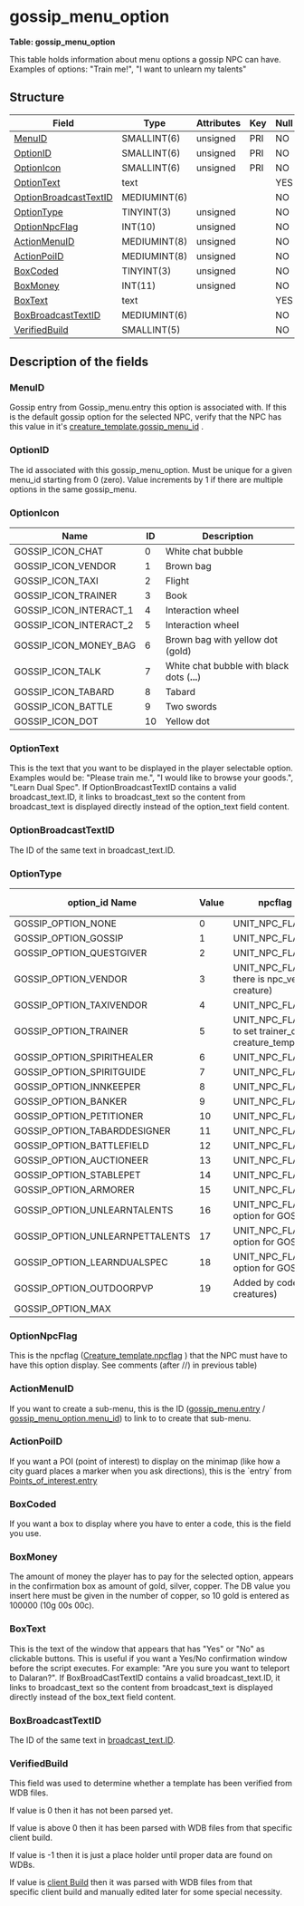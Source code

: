# gossip\_menu\_option

**Table: gossip\_menu\_option**

This table holds information about menu options a gossip NPC can have. Examples of options: "Train me!", "I want to unlearn my talents"

## Structure

| Field                      | Type         | Attributes | Key | Null | Default | Extra | Comment |
|----------------------------|--------------|------------|-----|------|---------|-------|---------|
| [MenuID][1]                | SMALLINT(6)  | unsigned   | PRI | NO   |         |       |         |
| [OptionID][2]              | SMALLINT(6)  | unsigned   | PRI | NO   |         |       |         |
| [OptionIcon][3]            | SMALLINT(6)  | unsigned   | PRI | NO   |         |       |         |
| [OptionText][4]            | text         |            |     | YES  | NULL    |       |         |
| [OptionBroadcastTextID][5] | MEDIUMINT(6) |            |     | NO   |         |       |         |
| [OptionType][6]            | TINYINT(3)   | unsigned   |     | NO   |         |       |         |
| [OptionNpcFlag][7]         | INT(10)      | unsigned   |     | NO   |         |       |         |
| [ActionMenuID][8]          | MEDIUMINT(8) | unsigned   |     | NO   |         |       |         |
| [ActionPoiID][9]           | MEDIUMINT(8) | unsigned   |     | NO   |         |       |         |
| [BoxCoded][10]             | TINYINT(3)   | unsigned   |     | NO   |         |       |         |
| [BoxMoney][11]             | INT(11)      | unsigned   |     | NO   |         |       |         |
| [BoxText][12]              | text         |            |     | YES  | NULL    |       |         |
| [BoxBroadcastTextID][13]   | MEDIUMINT(6) |            |     | NO   |         |       |         |
| [VerifiedBuild][14]        | SMALLINT(5)  |            |     | NO   |         |       |         |

[1]: #menuid
[2]: #optionid
[3]: #optionicon
[4]: #optiontext
[5]: #optionbroadcasttextid
[6]: #optiontype
[7]: #optionnpcflag
[8]: #actionmenuid
[9]: #actionpoiid
[10]: #boxcoded
[11]: #boxmoney
[12]: #boxtext
[13]: #boxbroadcasttextid
[14]: #verifiedbuild

## Description of the fields

### MenuID

Gossip entry from Gossip\_menu.entry this option is associated with.
If this is the default gossip option for the selected NPC, verify that the NPC has this value in it's [creature\_template.gossip\_menu\_id](http://www.azerothcore.org/wiki/creature_template#creature_template-gossip_menu_id) .

### OptionID

The id associated with this gossip\_menu\_option. Must be unique for a given menu\_id starting from 0 (zero).
Value increments by 1 if there are multiple options in the same gossip\_menu.

### OptionIcon

| Name                      | ID | Description                                 |
|---------------------------|----|---------------------------------------------|
| GOSSIP\_ICON\_CHAT        | 0  | White chat bubble                           |
| GOSSIP\_ICON\_VENDOR      | 1  | Brown bag                                   |
| GOSSIP\_ICON\_TAXI        | 2  | Flight                                      |
| GOSSIP\_ICON\_TRAINER     | 3  | Book                                        |
| GOSSIP\_ICON\_INTERACT\_1 | 4  | Interaction wheel                           |
| GOSSIP\_ICON\_INTERACT\_2 | 5  | Interaction wheel                           |
| GOSSIP\_ICON\_MONEY\_BAG  | 6  | Brown bag with yellow dot (gold)            |
| GOSSIP\_ICON\_TALK        | 7  | White chat bubble with black dots (**...**) |
| GOSSIP\_ICON\_TABARD      | 8  | Tabard                                      |
| GOSSIP\_ICON\_BATTLE      | 9  | Two swords                                  |
| GOSSIP\_ICON\_DOT         | 10 | Yellow dot                                  |

### OptionText

This is the text that you want to be displayed in the player selectable option. Examples would be: "Please train me.", "I would like to browse your goods.", "Learn Dual Spec".
If OptionBroadcastTextID contains a valid broadcast\_text.ID, it links to broadcast\_text so the content from broadcast\_text is displayed directly instead of the option\_text field content.

### OptionBroadcastTextID

The ID of the same text in broadcast\_text.ID.

### OptionType

| option_id Name                  | Value | npcflag Name (& comment)                                                    | npcflag value |
|---------------------------------|-------|-----------------------------------------------------------------------------|---------------|
| GOSSIP_OPTION_NONE              | 0     | UNIT_NPC_FLAG_NONE                                                          | 0             |
| GOSSIP_OPTION_GOSSIP            | 1     | UNIT_NPC_FLAG_GOSSIP                                                        | 1             |
| GOSSIP_OPTION_QUESTGIVER        | 2     | UNIT_NPC_FLAG_QUESTGIVER                                                    | 2             |
| GOSSIP_OPTION_VENDOR            | 3     | UNIT_NPC_FLAG_VENDOR (Make sure there is npc_vendor data for this creature) | 128           |
| GOSSIP_OPTION_TAXIVENDOR        | 4     | UNIT_NPC_FLAG_TAXIVENDOR                                                    | 8192          |
| GOSSIP_OPTION_TRAINER           | 5     | UNIT_NPC_FLAG_TRAINER (Remember to set trainer_class in creature_template)  | 16            |
| GOSSIP_OPTION_SPIRITHEALER      | 6     | UNIT_NPC_FLAG_SPIRITHEALER                                                  | 16384         |
| GOSSIP_OPTION_SPIRITGUIDE       | 7     | UNIT_NPC_FLAG_SPIRITGUIDE                                                   | 32768         |
| GOSSIP_OPTION_INNKEEPER         | 8     | UNIT_NPC_FLAG_INNKEEPER                                                     | 65536         |
| GOSSIP_OPTION_BANKER            | 9     | UNIT_NPC_FLAG_BANKER                                                        | 131072        |
| GOSSIP_OPTION_PETITIONER        | 10    | UNIT_NPC_FLAG_PETITIONER                                                    | 262144        |
| GOSSIP_OPTION_TABARDDESIGNER    | 11    | UNIT_NPC_FLAG_TABARDDESIGNER                                                | 524288        |
| GOSSIP_OPTION_BATTLEFIELD       | 12    | UNIT_NPC_FLAG_BATTLEFIELDPERSON                                             | 1048576       |
| GOSSIP_OPTION_AUCTIONEER        | 13    | UNIT_NPC_FLAG_AUCTIONEER                                                    | 2097152       |
| GOSSIP_OPTION_STABLEPET         | 14    | UNIT_NPC_FLAG_STABLE                                                        | 4194304       |
| GOSSIP_OPTION_ARMORER           | 15    | UNIT_NPC_FLAG_ARMORER (not used)                                            | 4096          |
| GOSSIP_OPTION_UNLEARNTALENTS    | 16    | UNIT_NPC_FLAG_TRAINER (bonus option for GOSSIP_OPTION_TRAINER)              | 16            |
| GOSSIP_OPTION_UNLEARNPETTALENTS | 17    | UNIT_NPC_FLAG_TRAINER (bonus option for GOSSIP_OPTION_TRAINER)              | 16            |
| GOSSIP_OPTION_LEARNDUALSPEC     | 18    | UNIT_NPC_FLAG_TRAINER (bonus option for GOSSIP_OPTION_TRAINER)              | 16            |
| GOSSIP_OPTION_OUTDOORPVP        | 19    | Added by code (option for outdoor PvP creatures)                            |               |
| GOSSIP_OPTION_MAX               |       |                                                                             |               |


### OptionNpcFlag

This is the npcflag ([Creature\_template.npcflag](creature_template#creature_template-npcflag) ) that the NPC must have to have this option display. See comments (after //) in previous table)

### ActionMenuID

If you want to create a sub-menu, this is the ID ([gossip\_menu.entry](http://www.azerothcore.org/wiki/gossip_menu#entry) / [gossip\_menu\_option.menu\_id](http://www.azerothcore.org/wiki/gossip_menu_option#menu_id)) to link to to create that sub-menu.

### ActionPoiID

If you want a POI (point of interest) to display on the minimap (like how a city guard places a marker when you ask directions), this is the \`entry\` from [Points\_of\_interest.entry](http://www.azerothcore.org/wiki/points_of_interest#entry)

### BoxCoded

If you want a box to display where you have to enter a code, this is the field you use.

### BoxMoney

The amount of money the player has to pay for the selected option, appears in the confirmation box as amount of gold, silver, copper.
The DB value you insert here must be given in the number of copper, so 10 gold is entered as 100000 (10g 00s 00c).

### BoxText

This is the text of the window that appears that has "Yes" or "No" as clickable buttons. This is useful if you want a Yes/No confirmation window before the script executes. For example: "Are you sure you want to teleport to Dalaran?".
If BoxBroadCastTextID contains a valid broadcast\_text.ID, it links to broadcast\_text so the content from broadcast\_text is displayed directly instead of the box\_text field content.

### BoxBroadcastTextID

The ID of the same text in [broadcast\_text.ID](http://www.azerothcore.org/wiki/broadcast_text#broadcast_text-ID).

### VerifiedBuild

This field was used to determine whether a template has been verified from WDB files.

If value is 0 then it has not been parsed yet.

If value is above 0 then it has been parsed with WDB files from that specific client build.

If value is -1 then it is just a place holder until proper data are found on WDBs.

If value is [client Build](http://www.azerothcore.org/wiki/realmlist#gamebuild) then it was parsed with WDB files from that specific client build and manually edited later for some special necessity.
